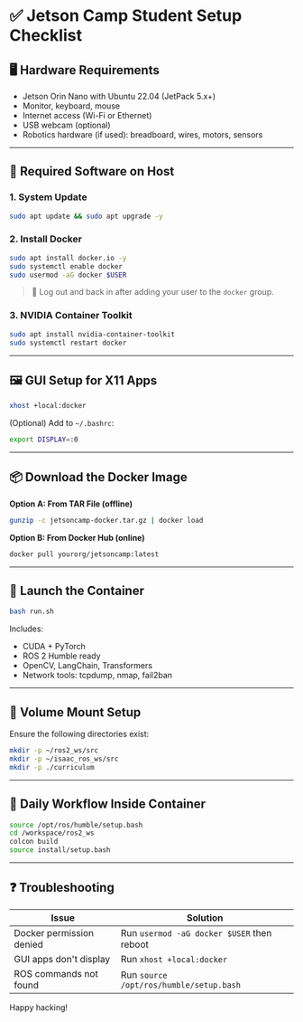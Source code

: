 # ✅ Jetson Camp Student Setup Checklist

## 🖥️ Hardware Requirements

- Jetson Orin Nano with Ubuntu 22.04 (JetPack 5.x+)
- Monitor, keyboard, mouse
- Internet access (Wi-Fi or Ethernet)
- USB webcam (optional)
- Robotics hardware (if used): breadboard, wires, motors, sensors

---

## 🧰 Required Software on Host

### 1. System Update

```bash
sudo apt update && sudo apt upgrade -y
```

### 2. Install Docker

```bash
sudo apt install docker.io -y
sudo systemctl enable docker
sudo usermod -aG docker $USER
```

> 🔁 Log out and back in after adding your user to the `docker` group.

### 3. NVIDIA Container Toolkit

```bash
sudo apt install nvidia-container-toolkit
sudo systemctl restart docker
```

---

## 🖼️ GUI Setup for X11 Apps

```bash
xhost +local:docker
```

(Optional) Add to `~/.bashrc`:

```bash
export DISPLAY=:0
```

---

## 📦 Download the Docker Image

**Option A: From TAR File (offline)**

```bash
gunzip -c jetsoncamp-docker.tar.gz | docker load
```

**Option B: From Docker Hub (online)**

```bash
docker pull yourorg/jetsoncamp:latest
```

---

## 🚀 Launch the Container

```bash
bash run.sh
```

Includes:
- CUDA + PyTorch
- ROS 2 Humble ready
- OpenCV, LangChain, Transformers
- Network tools: tcpdump, nmap, fail2ban

---

## 📂 Volume Mount Setup

Ensure the following directories exist:

```bash
mkdir -p ~/ros2_ws/src
mkdir -p ~/isaac_ros_ws/src
mkdir -p ./curriculum
```

---

## 🧪 Daily Workflow Inside Container

```bash
source /opt/ros/humble/setup.bash
cd /workspace/ros2_ws
colcon build
source install/setup.bash
```

---

## ❓ Troubleshooting

| Issue | Solution |
|-------|----------|
| Docker permission denied | Run `usermod -aG docker $USER` then reboot |
| GUI apps don't display | Run `xhost +local:docker` |
| ROS commands not found | Run `source /opt/ros/humble/setup.bash` |

Happy hacking!
